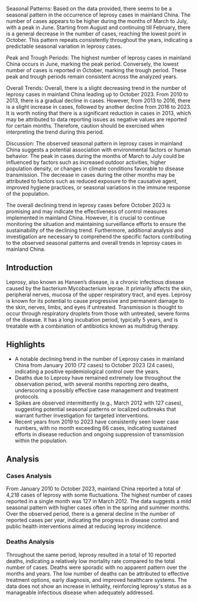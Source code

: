 Seasonal Patterns: 
Based on the data provided, there seems to be a seasonal pattern in the occurrence of leprosy cases in mainland China. The number of cases appears to be higher during the months of March to July, with a peak in June. Starting from August and continuing till February, there is a general decrease in the number of cases, reaching the lowest point in October. This pattern repeats consistently throughout the years, indicating a predictable seasonal variation in leprosy cases.

Peak and Trough Periods: 
The highest number of leprosy cases in mainland China occurs in June, marking the peak period. Conversely, the lowest number of cases is reported in October, marking the trough period. These peak and trough periods remain consistent across the analyzed years.

Overall Trends: 
Overall, there is a slight decreasing trend in the number of leprosy cases in mainland China leading up to October 2023. From 2010 to 2013, there is a gradual decline in cases. However, from 2013 to 2016, there is a slight increase in cases, followed by another decline from 2016 to 2023. It is worth noting that there is a significant reduction in cases in 2013, which may be attributed to data reporting issues as negative values are reported for certain months. Therefore, caution should be exercised when interpreting the trend during this period.

Discussion: 
The observed seasonal pattern in leprosy cases in mainland China suggests a potential association with environmental factors or human behavior. The peak in cases during the months of March to July could be influenced by factors such as increased outdoor activities, higher population density, or changes in climate conditions favorable to disease transmission. The decrease in cases during the other months may be attributed to factors such as reduced exposure to the causative agent, improved hygiene practices, or seasonal variations in the immune response of the population.

The overall declining trend in leprosy cases before October 2023 is promising and may indicate the effectiveness of control measures implemented in mainland China. However, it is crucial to continue monitoring the situation and maintaining surveillance efforts to ensure the sustainability of the declining trend. Furthermore, additional analysis and investigation are necessary to comprehend the specific factors contributing to the observed seasonal patterns and overall trends in leprosy cases in mainland China.
## Introduction

Leprosy, also known as Hansen’s disease, is a chronic infectious disease caused by the bacterium Mycobacterium leprae. It primarily affects the skin, peripheral nerves, mucosa of the upper respiratory tract, and eyes. Leprosy is known for its potential to cause progressive and permanent damage to the skin, nerves, limbs, and eyes if untreated. Transmission is thought to occur through respiratory droplets from those with untreated, severe forms of the disease. It has a long incubation period, typically 5 years, and is treatable with a combination of antibiotics known as multidrug therapy.

## Highlights

- A notable declining trend in the number of Leprosy cases in mainland China from January 2010 (72 cases) to October 2023 (24 cases), indicating a positive epidemiological control over the years.<br/>
- Deaths due to Leprosy have remained extremely low throughout the observation period, with several months reporting zero deaths, underscoring a possibly effective case management and treatment protocols.<br/>
- Spikes are observed intermittently (e.g., March 2012 with 127 cases), suggesting potential seasonal patterns or localized outbreaks that warrant further investigation for targeted interventions.<br/>
- Recent years from 2019 to 2023 have consistently seen lower case numbers, with no month exceeding 66 cases, indicating sustained efforts in disease reduction and ongoing suppression of transmission within the population.<br/>

## Analysis

### Cases Analysis
From January 2010 to October 2023, mainland China reported a total of 4,218 cases of leprosy with some fluctuations. The highest number of cases reported in a single month was 127 in March 2012. The data suggests a mild seasonal pattern with higher cases often in the spring and summer months. Over the observed period, there is a general decline in the number of reported cases per year, indicating the progress in disease control and public health interventions aimed at reducing leprosy incidence.

### Deaths Analysis
Throughout the same period, leprosy resulted in a total of 10 reported deaths, indicating a relatively low mortality rate compared to the total number of cases. Deaths were sporadic with no apparent pattern over the months and years. The low number of deaths can be attributed to effective treatment options, early diagnosis, and improved healthcare systems. The data does not show an increase in lethality, reinforcing leprosy's status as a manageable infectious disease when adequately addressed.

